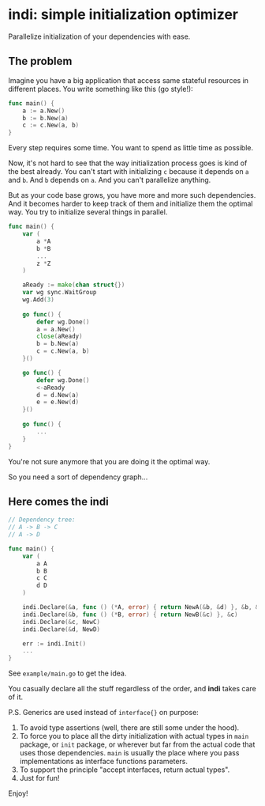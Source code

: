 # **indi**: simple initialization optimizer 

Parallelize initialization of your dependencies with ease.

## The problem

Imagine you have a big application that access same stateful resources in different places. You write something like
this (go style!):

```go
func main() {
    a := a.New()
    b := b.New(a)
    c := c.New(a, b)
}
```

Every step requires some time. You want to spend as little time as possible.

Now, it's not hard to see that the way initialization process goes is kind of the best already. You can't start
with initializing `c` because it depends on `a` and `b`. And `b` depends on `a`. And you can't parallelize anything.

But as your code base grows, you have more and more such dependencies. And it becomes harder to keep track of them and
initialize them the optimal way. You try to initialize several things in parallel.

```go
func main() {
	var (
        a *A
        b *B
        ...
        z *Z
    )

    aReady := make(chan struct{})
    var wg sync.WaitGroup
    wg.Add(3)
	
    go func() {
        defer wg.Done()
        a = a.New()
        close(aReady)
        b = b.New(a)
        c = c.New(a, b)
    }()

    go func() {
        defer wg.Done()
        <-aReady
        d = d.New(a)
        e = e.New(d)
    }()
    
    go func() {
        ...
    }
}
```

You're not sure anymore that you are doing it the optimal way.

So you need a sort of dependency graph...

## Here comes the **indi**

```go
// Dependency tree:
// A -> B -> C
// A -> D

func main() {
    var (
        a A
        b B
        c C
        d D
    )

    indi.Declare(&a, func () (*A, error) { return NewA(&b, &d) }, &b, &d)
    indi.Declare(&b, func () (*B, error) { return NewB(&c) }, &c)
    indi.Declare(&c, NewC)
    indi.Declare(&d, NewD)

    err := indi.Init()
    ...
}
```

See `example/main.go` to get the idea.

You casually declare all the stuff regardless of the order, and **indi** takes care of it.

P.S. Generics are used instead of `interface{}` on purpose:
1. To avoid type assertions (well, there are still some under the hood).
2. To force you to place all the dirty initialization with actual types in `main` package, or `init` package, or
wherever but far from the actual code that uses those dependencies. `main` is usually the place where you pass
implementations as interface functions parameters.
3. To support the principle "accept interfaces, return actual types".
4. Just for fun!

Enjoy!
